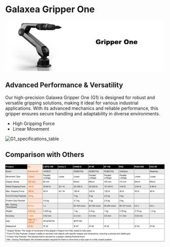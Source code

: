 # Galaxea Gripper One
![G1_title](../product_images_video/G1_title.png )


## Advanced Performance & Versatility
Our high-precision Galaxea Gripper One (G1) is designed for robust and versatile gripping solutions, making it ideal for various industrial applications. With its advanced mechanics and reliable performance, this gripper ensures secure handling and adaptability in diverse environments.

- High Gripping Force
- Linear Movement

![G1_specifications_table](../product_images_video/A1/G1_specifications_table.png) 

## Comparison with Others
![G1_comparison](../product_images_video/G1_comparison_1.png)
